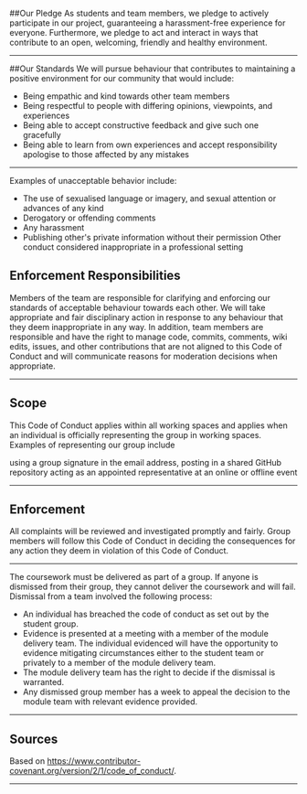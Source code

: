 
##Our Pledge
As students and team members, we pledge to actively participate in our project, guaranteeing a harassment-free experience for everyone. Furthermore, we pledge to act and interact in ways that contribute to an open, welcoming, friendly and healthy environment.
___
##Our Standards
We will pursue behaviour that contributes to maintaining a positive
environment for our community that would include:
- Being empathic and kind towards other team members
- Being respectful to people with differing opinions, viewpoints, and experiences
- Being able to accept constructive feedback and give such one gracefully
- Being able to learn from own experiences and accept responsibility
apologise to those affected by any mistakes
___
Examples of unacceptable behavior include:  
- The use of sexualised language or imagery, and sexual attention or
advances of any kind
- Derogatory or offending comments
- Any harassment
- Publishing other's private information without their permission
Other conduct considered inappropriate in a professional setting

## Enforcement Responsibilities

Members of the team are responsible for clarifying and enforcing our
standards of acceptable behaviour towards each other. We will take
appropriate and fair disciplinary action in response to any behaviour
that they deem inappropriate in any way. In addition, team members are
responsible and have the right to manage code, commits, comments, wiki
edits, issues, and other contributions that are not aligned to this
Code of Conduct and will communicate reasons for moderation decisions
when appropriate.
___
## Scope

This Code of Conduct applies within all working spaces and applies
when an individual is officially representing the group in working
spaces. Examples of representing our group include

using a group signature in the email address,
posting in a shared GitHub repository
acting as an appointed representative at an online or offline event
___
## Enforcement

All complaints will be reviewed and investigated promptly and fairly.
Group members will follow this Code of Conduct in deciding the
consequences for any action they deem in violation of this Code of
Conduct.
___
The coursework must be delivered as part of a group. If anyone is
dismissed from their group, they cannot deliver the coursework and
will fail. Dismissal from a team involved the following process:

- An individual has breached the code of conduct as set out by the student group.
- Evidence is presented at a meeting with a member of the module delivery team.
The individual evidenced will have the opportunity to evidence
mitigating circumstances either to the student team or privately to a
member of the module delivery team.
- The module delivery team has the right to decide if the dismissal is warranted.
- Any dismissed group member has a week to appeal the decision to the
module team with relevant evidence provided.
___
## Sources

Based on https://www.contributor-covenant.org/version/2/1/code_of_conduct/.
___